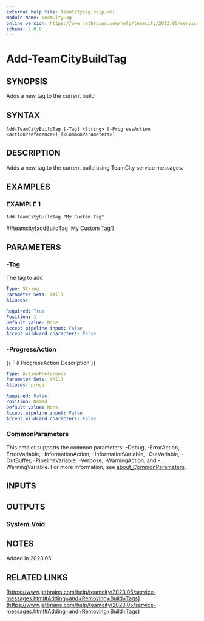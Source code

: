 ```yaml
---
external help file: TeamCityLog-help.xml
Module Name: TeamCityLog
online version: https://www.jetbrains.com/help/teamcity/2023.05/service-messages.html#Adding+and+Removing+Build+Tags
schema: 2.0.0
---
```


# Add-TeamCityBuildTag

## SYNOPSIS
Adds a new tag to the current build

## SYNTAX

```
Add-TeamCityBuildTag [-Tag] <String> [-ProgressAction <ActionPreference>] [<CommonParameters>]
```

## DESCRIPTION
Adds a new tag to the current build using TeamCity service messages.

## EXAMPLES

### EXAMPLE 1
```
Add-TeamCityBuildTag "My Custom Tag"
```

##teamcity\[addBuildTag 'My Custom Tag'\]

## PARAMETERS

### -Tag
The tag to add

```yaml
Type: String
Parameter Sets: (All)
Aliases:

Required: True
Position: 1
Default value: None
Accept pipeline input: False
Accept wildcard characters: False
```

### -ProgressAction
{{ Fill ProgressAction Description }}

```yaml
Type: ActionPreference
Parameter Sets: (All)
Aliases: proga

Required: False
Position: Named
Default value: None
Accept pipeline input: False
Accept wildcard characters: False
```

### CommonParameters
This cmdlet supports the common parameters: -Debug, -ErrorAction, -ErrorVariable, -InformationAction, -InformationVariable, -OutVariable, -OutBuffer, -PipelineVariable, -Verbose, -WarningAction, and -WarningVariable. For more information, see [about_CommonParameters](http://go.microsoft.com/fwlink/?LinkID=113216).

## INPUTS

## OUTPUTS

### System.Void
## NOTES
Added in 2023.05

## RELATED LINKS

[https://www.jetbrains.com/help/teamcity/2023.05/service-messages.html#Adding+and+Removing+Build+Tags](https://www.jetbrains.com/help/teamcity/2023.05/service-messages.html#Adding+and+Removing+Build+Tags)

